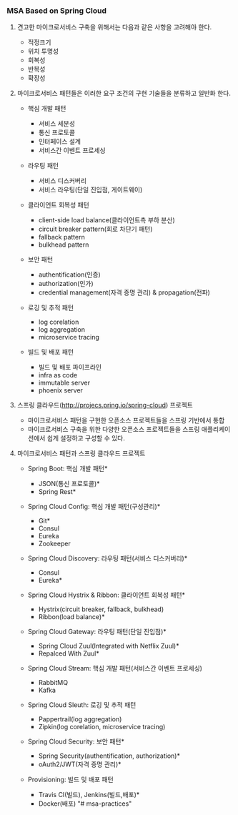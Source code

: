 ### MSA Based on Spring Cloud

1.	견고한 마이크로서비스 구축을 위해서는 다음과 같은 사항을 고려해야 한다.
	- 적정크기
	- 위치 투명성
	- 회복성
	- 반복성
	- 확장성	

2.	마이크로서비스 패턴들은 이러한 요구 조건의 구현 기술들을 분류하고 일반화 한다.
	- 핵심 개발 패턴
		+ 서비스 세분성
		+ 통신 프로토콜
		+ 인터페이스 설계
		+ 서비스간 이벤트 프로세싱

	- 라우팅 패턴
	  + 서비스 디스커버리
	  + 서비스 라우팅(단일 진입점, 게이트웨이)
	  
	- 클라이언트 회복성 패턴
		+ client-side load balance(클라이언트측 부하 분산)
		+ circuit breaker pattern(회로 차단기 패턴)
		+ fallback pattern
		+ bulkhead pattern

	- 보안 패턴
		+ authentification(인증)
		+ authorization(인가)
		+ credential management(자격 증명 관리) & propagation(전파)

	- 로깅 및 추적 패턴
		+ log corelation
		+ log aggregation
		+ microservice tracing

	- 빌드 및 배포 패턴
		+ 빌드 및 배포 파이프라인
		+ infra as code
		+ immutable server
		+ phoenix server

3.	스프링 클라우드(http://projecs.pring.io/spring-cloud) 프로젝트
	- 마이크로서비스 패턴을 구현한 오픈소스 프로젝트들을 스프링 기반에서 통합
	- 마이크로서비스 구축을 위한 다양한 오픈소스 프로젝트들을 스프링 애플리케이션에서 쉽게 설정하고 구성할 수 있다.

4.	마이크로서비스 패턴과 스프링 클라우드 프로젝트
	- Spring Boot: 핵심 개발 패턴*
		+ JSON(통신 프로토콜)*
		+ Spring Rest*

	- Spring Cloud Config: 핵심 개발 패턴(구성관리)*
		+ Git*
		+ Consul
		+ Eureka
		+ Zookeeper

	- Spring Cloud Discovery: 라우팅 패턴(서비스 디스커버리)*
		+ Consul
		+ Eureka*

	- Spring Cloud Hystrix & Ribbon: 클라이언트 회복성 패턴*
		+ Hystrix(circuit breaker, fallback, bulkhead)
		+ Ribbon(load balance)*

	- Spring Cloud Gateway: 라우팅 패턴(단일 진입점)*
		+ Spring Cloud Zuul(Integrated with Netflix Zuul)*
		+ Repalced With Zuul*
	
	- Spring Cloud Stream: 핵심 개발 패턴(서비스간 이벤트 프로세싱)
		+ RabbitMQ
		+ Kafka

	- Spring Cloud Sleuth: 로깅 및 추적 패턴
		+ Pappertrail(log aggregation)
		+ Zipkin(log corelation, microservice tracing)
	
	- Spring Cloud Security: 보안 패턴*
		+ Spring Security(authentification, authorization)*
		+ oAuth2/JWT(자격 증명 관리)*

	- Provisioning: 빌드 및 배포 패턴 
		+ Travis CI(빌드), Jenkins(빌드,배포)*
		+ Docker(배포)
"# msa-practices" 
